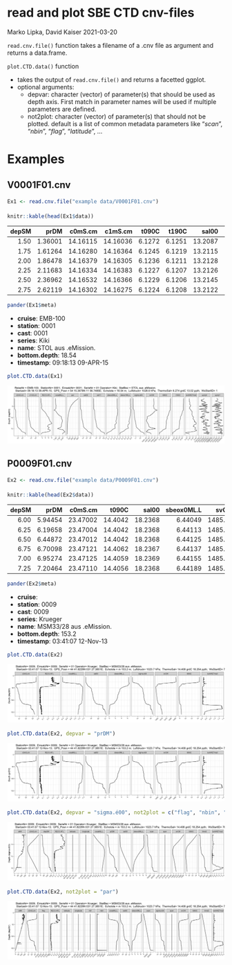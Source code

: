 read and plot SBE CTD cnv-files
================
Marko Lipka, David Kaiser
2021-03-20

`read.cnv.file()` function takes a filename of a .cnv file as argument
and returns a data.frame.

`plot.CTD.data()` function

-   takes the output of `read.cnv.file()` and returns a facetted ggplot.
-   optional arguments:
    -   depvar: character (vector) of parameter(s) that should be used
        as depth axis. First match in parameter names will be used if
        multiple parameters are defined.
    -   not2plot: character (vector) of parameter(s) that should not be
        plotted. default is a list of common metadata parameters like
        “*scan*”, “*nbin*”, “*flag*”, “*latitude*”, …

# Examples

## V0001F01.cnv

``` r
Ex1 <- read.cnv.file("example data/V0001F01.cnv")

knitr::kable(head(Ex1$data))
```

| depSM |    prDM |  c0mS.cm |  c1mS.cm |  t090C |  t190C |   sal00 |   sal11 | sbeox0ML.L | sbeox1ML.L |    svCM | oxsatML.L |     altM |    par |   spar | flECO.AFL | turbWETntu0 | nbf |  upoly0 |  upoly1 |  timeS | scan | sigma.é00 | flag | nbin | header.latitude | header.longitude |
|------:|--------:|---------:|---------:|-------:|-------:|--------:|--------:|-----------:|-----------:|--------:|----------:|---------:|-------:|-------:|----------:|------------:|----:|--------:|--------:|-------:|-----:|----------:|-----:|-----:|----------------:|-----------------:|
|  1.50 | 1.36001 | 14.16115 | 14.16036 | 6.1272 | 6.1251 | 13.2087 | 13.2088 |    8.65394 |    8.74601 | 1447.91 |   7.95670 | 17.55465 | 402.87 | 1012.2 |    1.4015 |     0.29254 |   0 | 0.04206 | 0.04201 | -3.638 |  -86 |   10.3704 |    0 |   92 |        54.25613 |         11.94581 |
|  1.75 | 1.61264 | 14.16280 | 14.16364 | 6.1245 | 6.1219 | 13.2115 | 13.2133 |    8.65493 |    8.72731 | 1447.90 |   7.95708 | 16.83636 | 386.34 | 1241.7 |    1.2540 |     0.29134 |   0 | 0.04205 | 0.04213 | 14.117 |  340 |   10.3727 |    0 |   95 |        54.25613 |         11.94581 |
|  2.00 | 1.86478 | 14.16379 | 14.16305 | 6.1236 | 6.1211 | 13.2128 | 13.2130 |    8.65435 |    8.73503 | 1447.91 |   7.95719 | 16.97811 | 365.78 | 1247.6 |    1.3204 |     0.29062 |   0 | 0.04192 | 0.04212 | 17.178 |  413 |   10.3738 |    0 |   68 |        54.25613 |         11.94581 |
|  2.25 | 2.11683 | 14.16334 | 14.16383 | 6.1227 | 6.1207 | 13.2126 | 13.2138 |    8.65487 |    8.74630 | 1447.91 |   7.95737 | 16.75866 | 336.83 | 1246.8 |    1.3079 |     0.29237 |   0 | 0.04172 | 0.04213 | 18.940 |  456 |   10.3737 |    0 |   34 |        54.25613 |         11.94581 |
|  2.50 | 2.36962 | 14.16532 | 14.16366 | 6.1229 | 6.1206 | 13.2145 | 13.2137 |    8.65615 |    8.72256 | 1447.91 |   7.95724 | 16.53253 | 306.92 | 1250.1 |    1.3161 |     0.29388 |   0 | 0.04189 | 0.04196 | 20.410 |  491 |   10.3752 |    0 |   31 |        54.25613 |         11.94581 |
|  2.75 | 2.62119 | 14.16302 | 14.16275 | 6.1224 | 6.1208 | 13.2122 | 13.2126 |    8.65235 |    8.73113 | 1447.91 |   7.95746 | 16.25545 | 282.55 | 1245.4 |    1.3918 |     0.28734 |   0 | 0.04177 | 0.04188 | 21.853 |  525 |   10.3735 |    0 |   41 |        54.25613 |         11.94581 |

``` r
pander(Ex1$meta)
```

-   **cruise**: EMB-100
-   **station**: 0001
-   **cast**: 0001
-   **series**: Kiki
-   **name**: STOL aus .eMission.
-   **bottom.depth**: 18.54
-   **timestamp**: 09:18:13 09-APR-15

<!-- end of list -->

``` r
plot.CTD.data(Ex1)
```

![](README_files/figure-gfm/Example1-1.png)<!-- -->

## P0009F01.cnv

``` r
Ex2 <- read.cnv.file("example data/P0009F01.cnv")

knitr::kable(head(Ex2$data))
```

| depSM |    prDM |  c0mS.cm |   t090C |   sal00 | sbeox0ML.L |    svCM | oxsatML.L |     altM | spar | flECO.AFL | turbWETntu0 | nbf | latitude | longitude |  timeS | scan | sigma.é00 | flag | nbin | header.latitude | header.longitude |
|------:|--------:|---------:|--------:|--------:|-----------:|--------:|----------:|---------:|-----:|----------:|------------:|----:|---------:|----------:|-------:|-----:|----------:|-----:|-----:|----------------:|-----------------:|
|  6.00 | 5.94454 | 23.47002 | 14.4042 | 18.2368 |    6.44049 | 1485.34 |   6.38187 | 120.4128 |    0 |   0.28637 |     0.46429 |   0 |   44.697 |   31.4564 | 15.945 |  384 |   13.2020 |    0 |  710 |        44.69705 |         31.45642 |
|  6.25 | 6.19658 | 23.47004 | 14.4042 | 18.2368 |    6.44113 | 1485.34 |   6.38188 | 123.2926 |    0 |   0.28241 |     0.46385 |   0 |   44.697 |   31.4564 | 29.884 |  718 |   13.2019 |    0 |   17 |        44.69705 |         31.45642 |
|  6.50 | 6.44872 | 23.47012 | 14.4042 | 18.2368 |    6.44125 | 1485.35 |   6.38188 | 131.2332 |    0 |   0.27295 |     0.46274 |   0 |   44.697 |   31.4564 | 30.678 |  737 |   13.2020 |    0 |   19 |        44.69705 |         31.45642 |
|  6.75 | 6.70098 | 23.47121 | 14.4062 | 18.2367 |    6.44137 | 1485.36 |   6.38161 | 129.1096 |    0 |   0.27584 |     0.46556 |   0 |   44.697 |   31.4564 | 31.517 |  757 |   13.2016 |    0 |   23 |        44.69705 |         31.45642 |
|  7.00 | 6.95274 | 23.47125 | 14.4059 | 18.2369 |    6.44155 | 1485.36 |   6.38165 | 126.9133 |    0 |   0.28945 |     0.46188 |   0 |   44.697 |   31.4564 | 32.671 |  785 |   13.2017 |    0 |   34 |        44.69705 |         31.45642 |
|  7.25 | 7.20464 | 23.47110 | 14.4056 | 18.2368 |    6.44189 | 1485.36 |   6.38171 | 135.6922 |    0 |   0.28379 |     0.47353 |   0 |   44.697 |   31.4564 | 34.233 |  823 |   13.2018 |    0 |   36 |        44.69705 |         31.45642 |

``` r
pander(Ex2$meta)
```

-   **cruise**:
-   **station**: 0009
-   **cast**: 0009
-   **series**: Krueger
-   **name**: MSM33/28 aus .eMission.
-   **bottom.depth**: 153.2
-   **timestamp**: 03:41:07 12-Nov-13

<!-- end of list -->

``` r
plot.CTD.data(Ex2)
```

![](README_files/figure-gfm/Example2-1.png)<!-- -->

``` r
plot.CTD.data(Ex2, depvar = "prDM")
```

![](README_files/figure-gfm/Example2-2.png)<!-- -->

``` r
plot.CTD.data(Ex2, depvar = "sigma.é00", not2plot = c("flag", "nbin", "nbf", "upoly0", "upoly1"))
```

![](README_files/figure-gfm/Example2-3.png)<!-- -->

``` r
plot.CTD.data(Ex2, not2plot = "par")
```

![](README_files/figure-gfm/Example2-4.png)<!-- -->
